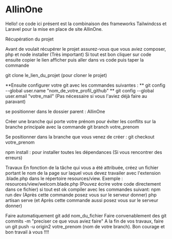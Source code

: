 # AllinOne

Hello! ce code ici présent est la combinaison des frameworks Tailwindcss et Laravel pour la mise en place de site AllinOne.

Récupération du projet

Avant de voulait récupérer le projet assurez-vous que vous aviez composer, php et node installer (Très important)
Si tout est bon cliquer sur code ensuite copier le lien afficher puis aller dans vs code puis taper la commande 

git clone le_lien_du_projet (pour cloner le projet)

 **Ensuite
configurer votre git avec les commandes suivantes : ** git config --global user.name "nom_de_votre_profil_github" ** git config --global user.email "votre_mail" (Pas nécessaire si vous l'aviez déjà faire au paravant)

se positionner dans le dossier parent : AllinOne

Créer une branche qui porte votre prénom pour éviter les conflits sur la branche principale avec la commande git branch votre_prenom

Se positionner dans la branche que vous venez de créer : git checkout votre_prenom

npm install : pour installer toutes les dépendances (Si vous rencontrer des erreurs)

Travaux
En fonction de la tâche qui vous a été attribuée, créez un fichier portant le nom de la page sur laquel vous devez travailer avec l'extension .blade.php dans le répertoire resources/view.  Exemple : resources/view/welcom.blade.php (Pouvez écrire votre code directement dans ce fichier)
si tout est ok compiler avec les commandes suivant:
  npm run dev (Après cette commande posez vous sur le serveur donner)
  php artisan serve (et Après cette commande aussi posez vous sur le serveur donner)
  
Faire automatiquement git add nom_du_fichier
Faire convenablement des git commits -m "preciser ce que vous aviez faire"
A la fin de vos travaux, faire un git push -u origin2 votre_prenom (nom de votre branch).
Bon courage et bon travail à vous !!!!
